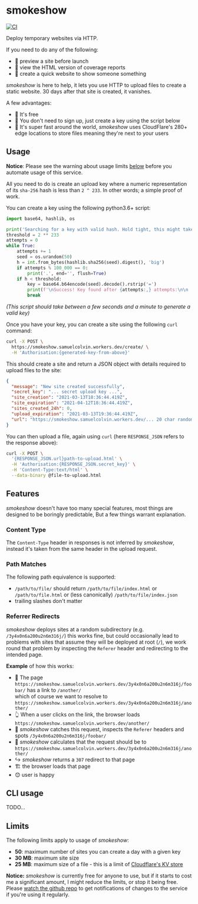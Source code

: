 # smokeshow

[![CI](https://github.com/samuelcolvin/smokeshow/workflows/CI/badge.svg?event=push)](https://github.com/samuelcolvin/smokeshow/actions?query=event%3Apush+branch%3Amain+workflow%3ACI)

Deploy temporary websites via HTTP.

If you need to do any of the following:
* 🚀 preview a site before launch
* 🙈 view the HTML version of coverage reports
* 👀 create a quick website to show someone something

_smokeshow_ is here to help, it lets you use HTTP to upload files to create a static website.
30 days after that site is created, it vanishes.

A few advantages:
* 💸 It's free
* 🔑 You don't need to sign up, just create a key using the script below
* 💨 It's super fast around the world, _smokeshow_ uses CloudFlare's 280+ edge locations to store files meaning
  they're next to your users

## Usage

**Notice**: Please see the warning about usage limits [below](#limits) before you automate usage of this service.

All you need to do is create an upload key where a numeric representation of its `sha-256`
hash is less than `2 ^ 233`. In other words; a simple proof of work.

You can create a key using the following python3.6+ script:

```python
import base64, hashlib, os

print('Searching for a key with valid hash. Hold tight, this might take a minute...')
threshold = 2 ** 233
attempts = 0
while True:
    attempts += 1
    seed = os.urandom(50)
    h = int.from_bytes(hashlib.sha256(seed).digest(), 'big')
    if attempts % 100_000 == 0:
        print('.', end='', flush=True)
    if h < threshold:
        key = base64.b64encode(seed).decode().rstrip('=')
        print(f'\nSuccess! Key found after {attempts:,} attempts:\n\n    {key}\n')
        break
```
_(This script should take between a few seconds and a minute to generate a valid key)_

Once you have your key, you can create a site using the following `curl` command:

```bash
curl -X POST \
  https://smokeshow.samuelcolvin.workers.dev/create/ \
  -H 'Authorisation:{generated-key-from-above}'
```
This should create a site and return a JSON object with details required
to upload files to the site:

```json
{
  "message": "New site created successfully",
  "secret_key": "... secret upload key ...",
  "site_creation": "2021-03-13T18:36:44.419Z",
  "site_expiration": "2021-04-12T18:36:44.419Z",
  "sites_created_24h": 0,
  "upload_expiration": "2021-03-13T19:36:44.419Z",
  "url": "https://smokeshow.samuelcolvin.workers.dev/... 20 char random string .../"
}
```

You can then upload a file, again using `curl` (here `RESPONSE_JSON` refers to the response above):

```bash
curl -X POST \
  '{RESPONSE_JSON.url}path-to-upload.html' \
  -H 'Authorisation:{RESPONSE_JSON.secret_key}' \
  -H 'Content-Type:text/html' \
  --data-binary @file-to-upload.html
```

## Features

_smokeshow_ doesn't have too many special features, most things are designed to be
boringly predictable, But a few things warrant explanation.

### Content Type

The `Content-Type` header in responses is not inferred by _smokeshow_, instead it's taken from the same
header in the upload request.

### Path Matches

The following path equivalence is supported:
* `/path/to/file/` should return `/path/to/file/index.html` or `/path/to/file.html` or 
  (less canonically) `/path/to/file/index.json`
* trailing slashes don't matter

### Referrer Redirects

_smokeshow_ deploys sites at a random subdirectory (e.g. `/3y4x0n6a200u2n6m316j/`) this works fine, but could occasionally
lead to problems with sites that assume they will be deployed at root (`/`), we work round that problem by
inspecting the `Referer` header and redirecting to the intended page.

**Example** of how this works:
* 🔗 The page `https://smokeshow.samuelcolvin.workers.dev/3y4x0n6a200u2n6m316j/foobar/` has a link to `/another/` \
  which of course we want to resolve to `https://smokeshow.samuelcolvin.workers.dev/3y4x0n6a200u2n6m316j/another/`
* 👆 When a user clicks on the link, the browser loads `https://smokeshow.samuelcolvin.workers.dev/another/`
* 🎯 _smokeshow_ catches this request, inspects the `Referer` headers and spots `/3y4x0n6a200u2n6m316j/foobar/`
* 🤔 _smokeshow_ calculates that the request should be to `https://smokeshow.samuelcolvin.workers.dev/3y4x0n6a200u2n6m316j/another/`
* ↪️ _smokeshow_ returns a `307` redirect to that page
* 🏗️ the browser loads that page
* 😊 user is happy

## CLI usage

TODO...

## Limits

The following limits apply to usage of _smokeshow_:
* **50**: maximum number of sites you can create a day with a given key
* **30 MB**: maximum site size
* **25 MB**: maximum size of a file - this is a limit of [Cloudflare's KV store](https://developers.cloudflare.com/workers/platform/limits#kv-limits)

**Notice:** _smokeshow_ is currently free for anyone to use, but if it starts to cost me a significant amount, I
might reduce the limits, or stop it being free. Please [watch the github repo](https://github.com/samuelcolvin/smokeshow)
to get notifications of changes to the service if you're using it regularly.
